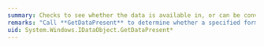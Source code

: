 ```yaml
---
summary: Checks to see whether the data is available in, or can be converted to, a specified format.
remarks: "Call **GetDataPresent** to determine whether a specified format is available in this data object before calling <xref:System.Windows.IDataObject.GetData%2A>.  \n  \n Call <xref:System.Windows.IDataObject.GetFormats%2A> to obtain a list of all the formats that are available in this data object."
uid: System.Windows.IDataObject.GetDataPresent*
---
```

